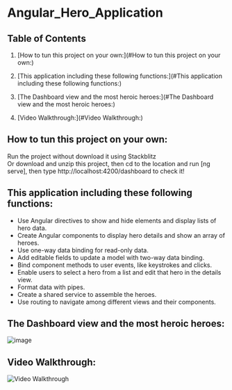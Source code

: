 # Angular_Hero_Application  
## Table of Contents
1. [How to tun this project on your own:](#How to tun this project on your own:)

2. [This application including these following functions:](#This application including these following functions:)
3. [The Dashboard view and the most heroic heroes:](#The Dashboard view and the most heroic heroes:)
4. [Video Walkthrough:](#Video Walkthrough:)
## How to tun this project on your own:  
Run the project without download it using Stackblitz  
Or download and unzip this project, then cd to the location and run [ng serve], then type http://localhost:4200/dashboard to check it!

## This application including these following functions:  
   - Use Angular directives to show and hide elements and display lists of hero data.
   - Create Angular components to display hero details and show an array of heroes.
   - Use one-way data binding for read-only data.
   - Add editable fields to update a model with two-way data binding.
   - Bind component methods to user events, like keystrokes and clicks.
   - Enable users to select a hero from a list and edit that hero in the details view.
   - Format data with pipes.
   - Create a shared service to assemble the heroes.
   - Use routing to navigate among different views and their components.
## The Dashboard view and the most heroic heroes:
![image](https://github.com/XiaoyangJin/Angular_Hero_Application/assets/90944062/709da6c7-b903-4426-868a-774d7ad34f63)

## Video Walkthrough:
<img src='https://i.imgur.com/eXnlwlv.gif' title='Video Walkthrough' width='' alt='Video Walkthrough' />
